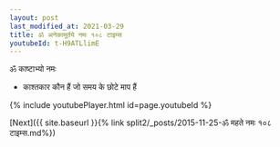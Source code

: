 ```yaml
---
layout: post
last_modified_at: 2021-03-29
title: ॐ अनेकामूर्तये नमः १०८ टाइम्स
youtubeId: t-H9ATLlimE
---
```

 
 
 ॐ काष्टाभ्यो नमः  
 
 -  काश्तकार कौन हैं जो समय के छोटे माप हैं 
 
  
 
  
 
 
 
 
 
 


{% include youtubePlayer.html id=page.youtubeId %}
 
[Next]({{ site.baseurl }}{% link  split2/_posts/2015-11-25-ॐ महते नमः १०८ टाइम्स.md%})
 
